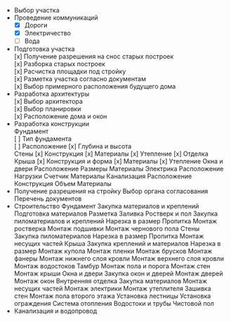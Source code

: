 ﻿* Выбор участка  
* Проведение коммуникаций  
	- [x] Дороги  
	- [x] Электричество  
	- [ ] Вода  
* Подготовка участка  
	[x] Получение разрешения на снос старых построек  
	[x] Разборка старых построек  
	[x] Расчистка площадки под стройку  
	[x] Разметка участка согласно документам  
	[x] Выбор примерного расположения будущего дома  
* Разработка архитектуры  
	[x] Выбор архитектора  
	[x] Выбор планировки  
	[x] Расположение дома и окон  
* Разработка конструкции  
	Фундамент  
		[ ] Тип фундамента  
		[ ] Расположение 
		[x] Глубина и высота  
	Стены
		[x] Конструкция
		[x] Материалы
		[x] Утепление
		[x] Отделка
	Крыша
		[x] Конструкция и форма
		[x] Материалы
		[x] Утепление
	Окна и двери
		Расположение
		Размеры
		Материалы
	Электрика
		Расположение
		Нагрузки
		Счетчик
		Материалы
	Канализация
		Расположение
		Конструкция
		Объем
		Материалы
* Получение разрешения на стройку
	Выбор органа согласования
	Перечень документов
* Строительство
	Фундамент
		Закупка материалов и креплений
		Подготовка материалов
		Разметка
		Заливка 
	Ростверк и пол
		Закупка пиломатериалов и креплений
		Нарезка в размер
		Пропитка
		Монтаж ростверка
		Монтаж подшивки
		Монтаж чернового пола
	Стены
		Закупка пиломатериалов
		Нарезка в размер
		Пропитка
		Монтаж несущих частей
	Крыша
		Закупка креплений и материалов
		Нарезка в размер
		Монтаж купола
		Монтаж пленки
		Монтаж брусков
		Монтаж фанеры
		Монтаж нижнего слоя кровли
		Монтаж верхнего слоя кровли
		Монтаж водостоков
	Тамбур
		Монтаж пола и порога
		Монтаж стен
		Монтаж крыши
	Окна и двери
		Закупка окон и дверей
		Монтаж дверей
		Монтаж окон
	Внутренняя отделка
		Закупка материалов
		Монтаж несущих частей
		Монтаж электрики
		Монтаж утеплителя
		Зашивка стен
		Монтаж пола второго этажа
		Установка лестницы
		Установка ограждения
	Система отопления
	Водостоки и трубы
	Чистовой пол
* Канализация и водопровод

